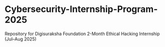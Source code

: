 # Cybersecurity-Internship-Program-2025
Repository for Digisuraksha Foundation 2-Month Ethical Hacking Internship (Jul–Aug 2025)
